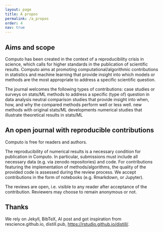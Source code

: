 ```yaml
---
layout: page
title: À propos
permalink: /a_propos
order: 4
nav: true
---
```


<h2>Aims and scope</h2>

Computo has been created in the context of a reproducibility crisis in
science, which calls for higher standards in the publication of
scientific results. Computo aims at promoting
computational/algorithmic contributions in statistics and machine
learning that provide insight into which models or methods are the
most appropriate to address a specific scientific question.

The journal welcomes the following types of contributions: case
studies or surveys on stats/ML methods to address a specific (type of)
question in data analysis neutral comparison studies that provide
insight into when, how, and why the compared methods perform well or
less well.  new methods with original stats/ML developments numerical
studies that illustrate theoretical results in stats/ML


<h2>An open journal with reproducible contributions</h2>

Computo is free for readers and authors.

The reproducibility of numerical results is a necessary condition for
publication in Computo. In particular, submissions must include all
necessary data (e.g. via zenodo repositories) and code.  For
contributions featuring the implementation of methods/algorithms, the
quality of the provided code is assessed during the review process.
We accept contributions in the form of notebooks (e.g. Rmarkdown, or
Jupyter).

The reviews are open, i.e. visible to any reader after acceptance of
the contribution. Reviewers may choose to remain anonymous or not.

<h2 id="thanks">Thanks</h2>

We rely on Jekyll, BibTeX, AI post and got inspiration from
rescience.github.io, distill.pub, https://rstudio.github.io/distill/.
